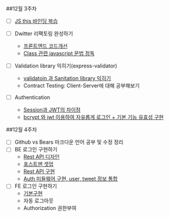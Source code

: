 ##12월 3주차
- [ ] [JS this 바인딩 복습](https://github.com/Sonang-study/Nodejs-Dreamcoding/blob/master/reademeFiles/woong/data/JSThis.md)
- [ ] Dwitter 리팩토링 완성하기
    -  [프론트엔드 코드개선](https://github.com/Dreamcoding-woong/data/NodeJS)
    - [Class 관련 javascript 문법 정독](https://github.com/Sonang-study/Nodejs-Dreamcoding/blob/master/reademeFiles/woong/data/JSClass.md)

- [ ] Validation library 익히기(express-validator)
    - [validatoin 과 Sanitation library 익히기](https://github.com/Sonang-study/Nodejs-Dreamcoding/blob/master/reademeFiles/woong/data/ValidSanit.md)
    - Contract Testing: Client-Server에 대해 공부해보기

- [ ] Authentication
    - [Session과 JWT의 차이점](https://github.com/Sonang-study/Nodejs-Dreamcoding/blob/master/reademeFiles/woong/data/Authentication.md)
    - [bcrypt 와 jwt 이용하여 자유롭게 로그인 + 기본 기능 유효성 구현](https://github.com/Dreamcoding-woong/NodeJS)

##12월 4주차

- [ ] Github vs Bears 마크다운 언어 공부 및 수정 정리
- [ ] BE 로그인 구현하기
    - [Rest API 디자인](https://github.com/Sonang-study/Nodejs-Dreamcoding/blob/master/reademeFiles/woong/data/DesignLoginAPI.md)
    - [포스트맨 셋업](https://web.postman.co/workspace/My-Workspace~7bf2603d-4c96-417c-839b-f2f5f965e880/overview)
    - [Rest API 구현](https://github.com/Dreamcoding-woong/NodeJS/commit/d238b4e772a3298875cda9eac8feb5e87c846a26)
    - [Auth 미들웨어 구현, user, tweet 정보 통합](https://github.com/Dreamcoding-woong/NodeJS/blob/main/server/middleware/auth.js)
- [ ] FE 로그인 구현하기
    - [기본구현](https://github.com/Dreamcoding-woong/NodeJS/tree/main/client/src)
    - 자동 로그아웃
    - Authorization 권한부여
